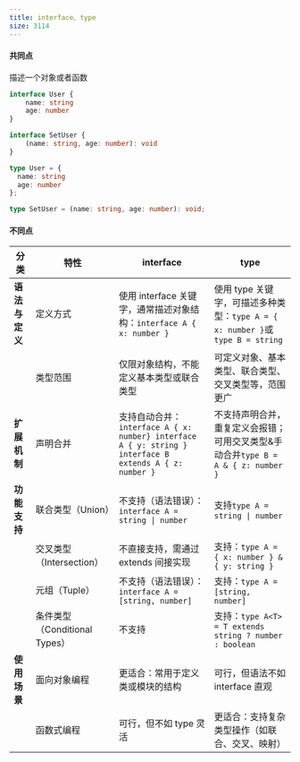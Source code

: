 ```yaml
---
title: interface、type
size: 3114
---
```

#### 共同点

描述一个对象或者函数

```typescript
interface User {
    name: string
    age: number
}

interface SetUser {
    (name: string, age: number): void
}
```

```typescript
type User = {
  name: string
  age: number
};

type SetUser = (name: string, age: number): void;
```

#### 不同点

| 分类        | 特性                      | interface                                                                                        | type                                                           |
| --------- | ----------------------- | ------------------------------------------------------------------------------------------------ | -------------------------------------------------------------- |
| **语法与定义** | 定义方式                    | 使用 interface 关键字，通常描述对象结构：`interface A { x: number }`                                            | 使用 type 关键字，可描述多种类型：`type A = { x: number }`或`type B = string` |
|           | 类型范围                    | 仅限对象结构，不能定义基本类型或联合类型                                                                             | 可定义对象、基本类型、联合类型、交叉类型等，范围更广                                     |
| **扩展机制**  | 声明合并                    | 支持自动合并：` interface A { x: number} interface A { y: string } interface B extends A { z: number }` | 不支持声明合并，重复定义会报错；可用交叉类型&手动合并`type B = A & { z: number }`        |
| **功能支持**  | 联合类型（Union）             | 不支持（语法错误）：`interface A = string \| number`                                                       | 支持`type A = string \| number`                                  |
|           | 交叉类型（Intersection）      | 不直接支持，需通过 extends 间接实现                                                                           | 支持：`type A = { x: number } & { y: string }`                    |
|           | 元组（Tuple）               | 不支持（语法错误）：`interface A = [string, number]`                                                       | 支持：`type A = [string, number]`                                 |
|           | 条件类型（Conditional Types） | 不支持                                                                                              | 支持：`type A<T> = T extends string ? number : boolean`           |
| **使用场景**  | 面向对象编程                  | 更适合：常用于定义类或模块的结构                                                                                 | 可行，但语法不如 interface 直观                                          |
|           | 函数式编程                   | 可行，但不如 type 灵活                                                                                   | 更适合：支持复杂类型操作（如联合、交叉、映射）                                        |
